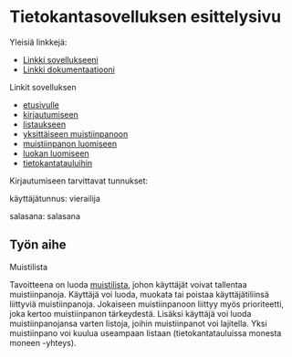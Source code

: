 # Tietokantasovelluksen esittelysivu

Yleisiä linkkejä:

* [Linkki sovellukseeni](http://jetolvan.users.cs.helsinki.fi/tsoha/)
* [Linkki dokumentaatiooni](https://github.com/dropleton/Tsoha-Bootstrap/tree/master/doc)

Linkit sovelluksen

* [etusivulle](http://jetolvan.users.cs.helsinki.fi/tsoha/)
* [kirjautumiseen](http://jetolvan.users.cs.helsinki.fi/tsoha/login)
* [listaukseen](http://jetolvan.users.cs.helsinki.fi/tsoha/note)
* [yksittäiseen muistiinpanoon](http://jetolvan.users.cs.helsinki.fi/tsoha/note/1)
* [muistiinpanon luomiseen](http://jetolvan.users.cs.helsinki.fi/tsoha/note/new)
* [luokan luomiseen](http://jetolvan.users.cs.helsinki.fi/tsoha/createclass)
* [tietokantatauluihin](http://jetolvan.users.cs.helsinki.fi/tsoha/tietokantayhteys)

Kirjautumiseen tarvittavat tunnukset:

käyttäjätunnus: vierailija

salasana: salasana

## Työn aihe

Muistilista

Tavoitteena on luoda [muistilista](http://advancedkittenry.github.io/suunnittelu_ja_tyoymparisto/aiheet/Muistilista.html), johon käyttäjät voivat tallentaa muistiinpanoja. Käyttäjä voi luoda, muokata tai poistaa käyttäjätiliinsä liittyviä muistiinpanoja. Jokaiseen muistiinpanoon liittyy myös prioriteetti, joka kertoo muistiinpanon tärkeydestä. Lisäksi käyttäjä voi luoda muistiinpanojansa varten listoja, joihin muistiinpanot voi lajitella. Yksi muistiinpano voi kuulua useampaan listaan (tietokantatauluissa monesta moneen -yhteys).
